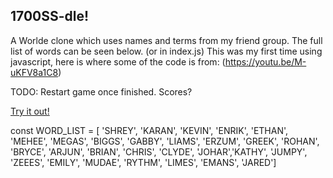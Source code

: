## 1700SS-dle!
A Worlde clone which uses names and terms from my friend group.
The full list of words can be seen below. (or in index.js) 
This was my first time using javascript, here is where some of the code is from: (https://youtu.be/M-uKFV8a1C8)

TODO: Restart game once finished. Scores?

[Try it out!](https://shreywy.github.io/1700SS-dle/)



const WORD_LIST = [ 'SHREY', 'KARAN', 'KEVIN', 'ENRIK', 
                    'ETHAN', 'MEHEE', 'MEGAS', 'BIGGS',
                    'GABBY', 'LIAMS', 'ERZUM', 'GREEK',
                    'ROHAN', 'BRYCE', 'ARJUN', 'BRIAN',
                    'CHRIS', 'CLYDE', 'JOHAR','KATHY', 
                    'JUMPY', 'ZEEES', 'EMILY', 'MUDAE', 
                    'RYTHM', 'LIMES', 'EMANS', 'JARED']
